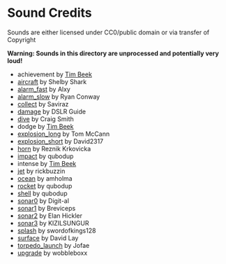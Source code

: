 # Sound Credits

Sounds are either licensed under CC0/public domain or via transfer of Copyright

**Warning: Sounds in this directory are unprocessed and potentially very loud!**

 - achievement by [Tim Beek](https://timbeek.com)
 - [aircraft](https://freesound.org/people/shelbyshark/sounds/513397/) by Shelby Shark
 - [alarm_fast](https://freesound.org/people/Alxy/sounds/189327/) by Alxy
 - [alarm_slow](https://freesound.org/people/ryanconway/sounds/165504/) by Ryan Conway
 - [collect](https://freesound.org/people/Saviraz/sounds/512216/) by Saviraz
 - [damage](https://freesound.org/people/dslrguide/sounds/321485/) by DSLR Guide
 - [dive](https://freesound.org/people/craigsmith/sounds/480002/) by Craig Smith
 - dodge by [Tim Beek](https://timbeek.com)
 - [explosion_long](https://freesound.org/people/tommccann/sounds/235968/) by Tom McCann
 - [explosion_short](https://freesound.org/people/David2317/sounds/514647/) by David2317
 - [horn](https://freesound.org/people/reznik_Krkovicka/sounds/532339/) by Reznik Krkovicka
 - [impact](https://freesound.org/people/qubodup/sounds/67468/) by qubodup
 - intense by [Tim Beek](https://timbeek.com)
 - [jet](https://freesound.org/people/rickbuzzin/sounds/131315/) by rickbuzzin
 - [ocean](https://freesound.org/people/amholma/sounds/372181/) by amholma
 - [rocket](https://freesound.org/people/qubodup/sounds/67541/) by qubodup
 - [shell](https://freesound.org/people/qubodup/sounds/162365/) by qubodup
 - [sonar0](https://freesound.org/people/digit-al/sounds/90340/) by Digit-al
 - [sonar1](https://freesound.org/people/Breviceps/sounds/493162/) by Breviceps
 - [sonar2](https://freesound.org/people/ElanHickler/sounds/38702/) by Elan Hickler
 - [sonar3](https://freesound.org/people/KIZILSUNGUR/sounds/70299/) by KIZILSUNGUR
 - [splash](https://freesound.org/people/swordofkings128/sounds/398032/) by swordofkings128
 - [surface](https://freesound.org/people/davidlay1/sounds/416079/) by David Lay
 - [torpedo_launch](https://freesound.org/people/Jofae/sounds/367125/) by Jofae
 - [upgrade](https://opengameart.org/content/level-up-power-up-coin-get-13-sounds) by wobbleboxx
